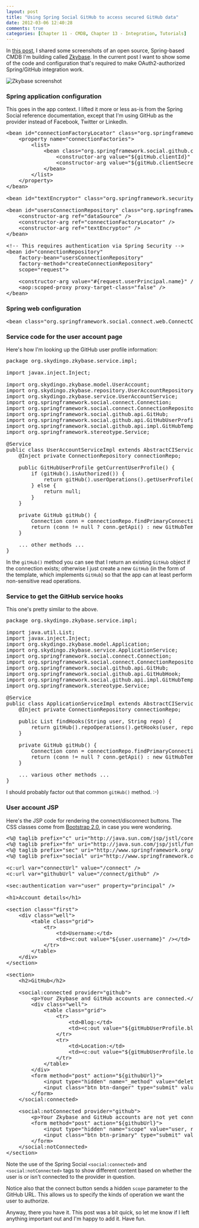 ```yaml
---
layout: post
title: "Using Spring Social GitHub to access secured GitHub data"
date: 2012-03-06 12:40:28
comments: true
categories: [Chapter 11 - CMDB, Chapter 13 - Integration, Tutorials]
---
```

In [this post](http://springinpractice.com/2012/03/06/zkybase-now-supports-authorized-access-to-github-via-spring-social-github/), I shared some screenshots of an open source, Spring-based CMDB I'm building called <a title="Zkybase GitHub site" href="https://github.com/williewheeler/zkybase">Zkybase</a>. In the current post I want to show some of the code and configuration that's required to make OAuth2-authorized Spring/GitHub integration work.

<!-- more -->

![Zkybase screenshot](http://springinpractice.s3.amazonaws.com/blog/images/2012-03-06-using-spring-social-github-to-access-secured-github-data-code/hooks2.png)

<h3>Spring application configuration</h3>

This goes in the app context. I lifted it more or less as-is from the Spring Social reference documentation, except that I'm using GitHub as the provider instead of Facebook, Twitter or LinkedIn.

<pre>&lt;bean id="connectionFactoryLocator" class="org.springframework.social.connect.support.ConnectionFactoryRegistry"&gt;
    &lt;property name="connectionFactories"&gt;
        &lt;list&gt;
            &lt;bean class="org.springframework.social.github.connect.GitHubConnectionFactory"&gt;
                &lt;constructor-arg value="${gitHub.clientId}" /&gt;
                &lt;constructor-arg value="${gitHub.clientSecret}" /&gt;
            &lt;/bean&gt;
        &lt;/list&gt;
    &lt;/property&gt;
&lt;/bean&gt;

&lt;bean id="textEncryptor" class="org.springframework.security.crypto.encrypt.Encryptors" factory-method="noOpText" /&gt;

&lt;bean id="usersConnectionRepository" class="org.springframework.social.connect.jdbc.JdbcUsersConnectionRepository"&gt;
    &lt;constructor-arg ref="dataSource" /&gt;
    &lt;constructor-arg ref="connectionFactoryLocator" /&gt;
    &lt;constructor-arg ref="textEncryptor" /&gt;
&lt;/bean&gt;

&lt;!-- This requires authentication via Spring Security --&gt;
&lt;bean id="connectionRepository"
    factory-bean="usersConnectionRepository"
    factory-method="createConnectionRepository" 
    scope="request"&gt;
    
    &lt;constructor-arg value="#{request.userPrincipal.name}" /&gt;
    &lt;aop:scoped-proxy proxy-target-class="false" /&gt;
&lt;/bean&gt;</pre>

<h3>Spring web configuration</h3>

<pre>&lt;bean class="org.springframework.social.connect.web.ConnectController" /&gt;</pre>

<h3>Service code for the user account page</h3>

Here's how I'm looking up the GitHub user profile information:

<pre>package org.skydingo.zkybase.service.impl;

import javax.inject.Inject;

import org.skydingo.zkybase.model.UserAccount;
import org.skydingo.zkybase.repository.UserAccountRepository;
import org.skydingo.zkybase.service.UserAccountService;
import org.springframework.social.connect.Connection;
import org.springframework.social.connect.ConnectionRepository;
import org.springframework.social.github.api.GitHub;
import org.springframework.social.github.api.GitHubUserProfile;
import org.springframework.social.github.api.impl.GitHubTemplate;
import org.springframework.stereotype.Service;

@Service
public class UserAccountServiceImpl extends AbstractCIService implements UserAccountService {
    @Inject private ConnectionRepository connectionRepo;
    
    public GitHubUserProfile getCurrentUserProfile() {
        if (gitHub().isAuthorized()) {
            return gitHub().userOperations().getUserProfile();
        } else {
            return null;
        }
    }
    
    private GitHub gitHub() {
        Connection conn = connectionRepo.findPrimaryConnection(GitHub.class);
        return (conn != null ? conn.getApi() : new GitHubTemplate());
    }

    ... other methods ...
}</pre>

In the <code>gitHub()</code> method you can see that I return an existing <code>GitHub</code> object if the connection exists; otherwise I just create a new <code>GitHub</code> (in the form of the template, which implements <code>GitHub</code>) so that the app can at least perform non-sensitive read operations.

<h3>Service to get the GitHub service hooks</h3>

This one's pretty similar to the above.

<pre>package org.skydingo.zkybase.service.impl;

import java.util.List;
import javax.inject.Inject;
import org.skydingo.zkybase.model.Application;
import org.skydingo.zkybase.service.ApplicationService;
import org.springframework.social.connect.Connection;
import org.springframework.social.connect.ConnectionRepository;
import org.springframework.social.github.api.GitHub;
import org.springframework.social.github.api.GitHubHook;
import org.springframework.social.github.api.impl.GitHubTemplate;
import org.springframework.stereotype.Service;

@Service
public class ApplicationServiceImpl extends AbstractCIService implements ApplicationService {
    @Inject private ConnectionRepository connectionRepo;
    
    public List findHooks(String user, String repo) {
        return gitHub().repoOperations().getHooks(user, repo);
    }

    private GitHub gitHub() {
        Connection conn = connectionRepo.findPrimaryConnection(GitHub.class);
        return (conn != null ? conn.getApi() : new GitHubTemplate());
    }

    ... various other methods ...
}</pre>

I should probably factor out that common <code>gitHub()</code> method. :-)

<h3>User account JSP</h3>

Here's the JSP code for rendering the connect/disconnect buttons. The CSS classes come from <a title="Twitter Bootstrap" href="http://twitter.github.com/bootstrap/">Bootstrap 2.0</a>, in case you were wondering.

<pre>&lt;%@ taglib prefix="c" uri="http://java.sun.com/jsp/jstl/core" %&gt;
&lt;%@ taglib prefix="fn" uri="http://java.sun.com/jsp/jstl/functions" %&gt;
&lt;%@ taglib prefix="sec" uri="http://www.springframework.org/security/tags" %&gt;
&lt;%@ taglib prefix="social" uri="http://www.springframework.org/spring-social/social/tags" %&gt;

&lt;c:url var="connectUrl" value="/connect" /&gt;
&lt;c:url var="githubUrl" value="/connect/github" /&gt;

&lt;sec:authentication var="user" property="principal" /&gt;

&lt;h1&gt;Account details&lt;/h1&gt;

&lt;section class="first"&gt;
    &lt;div class="well"&gt;
        &lt;table class="grid"&gt;
            &lt;tr&gt;
                &lt;td&gt;Username:&lt;/td&gt;
                &lt;td&gt;&lt;c:out value="${user.username}" /&gt;&lt;/td&gt;
            &lt;/tr&gt;
        &lt;/table&gt;
    &lt;/div&gt;
&lt;/section&gt;

&lt;section&gt;
    &lt;h2&gt;GitHub&lt;/h2&gt;

    &lt;social:connected provider="github"&gt;
        &lt;p&gt;Your Zkybase and GitHub accounts are connected.&lt;/p&gt;
        &lt;div class="well"&gt;
            &lt;table class="grid"&gt;
                &lt;tr&gt;
                    &lt;td&gt;Blog:&lt;/td&gt;
                    &lt;td&gt;&lt;c:out value="${gitHubUserProfile.blog}" default="None" /&gt;&lt;/td&gt;
                &lt;/tr&gt;
                &lt;tr&gt;
                    &lt;td&gt;Location:&lt;/td&gt;
                    &lt;td&gt;&lt;c:out value="${gitHubUserProfile.location}" default="None" /&gt;&lt;/td&gt;
                &lt;/tr&gt;
            &lt;/table&gt;
        &lt;/div&gt;
        &lt;form method="post" action="${githubUrl}"&gt;
            &lt;input type="hidden" name="_method" value="delete" /&gt;
            &lt;input class="btn btn-danger" type="submit" value="Disconnect from GitHub" /&gt;
        &lt;/form&gt;
    &lt;/social:connected&gt;

    &lt;social:notConnected provider="github"&gt;
        &lt;p&gt;Your Zkybase and GitHub accounts are not yet connected. Connect them for additional Zkybase features.&lt;/p&gt;
        &lt;form method="post" action="${githubUrl}"&gt;
            &lt;input type="hidden" name="scope" value="user, repo, gist" /&gt;
            &lt;input class="btn btn-primary" type="submit" value="Connect to GitHub" /&gt;
        &lt;/form&gt;
    &lt;/social:notConnected&gt;
&lt;/section&gt;</pre>

Note the use of the Spring Social <code>&lt;social:connected&gt;</code> and <code>&lt;social:notConnected&gt;</code> tags to show different content based on whether the user is or isn't connected to the provider in question.

Notice also that the connect button sends a hidden <code>scope</code> parameter to the GitHub URL. This allows us to specify the kinds of operation we want the user to authorize.

Anyway, there you have it. This post was a bit quick, so let me know if I left anything important out and I'm happy to add it. Have fun.